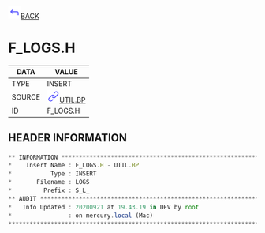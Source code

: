 <img src="../.resources/themes/unicons-line-6563ff/corner-up-left-alt.svg" alt="BACK" width="25" />[BACK](../DOCS/UTIL.BP.md)  
# F_LOGS.H  
|DATA|VALUE|
| --- | --- |
|TYPE|INSERT|
|SOURCE|<img src="../.resources/themes/unicons-line-6563ff/link.svg" alt="UTIL.BP" width="25" />[UTIL.BP](../DOCS/UTIL.BP.md)|
|ID|F_LOGS.H|
    
    
## HEADER INFORMATION  
```javascript
** INFORMATION ****************************************************************
*    Insert Name : F_LOGS.H - UTIL.BP
*           Type : INSERT
*       Filename : LOGS
*         Prefix : S_L_
** AUDIT **********************************************************************
*   Info Updated : 20200921 at 19.43.19 in DEV by root
*                : on mercury.local (Mac)
*******************************************************************************
```
